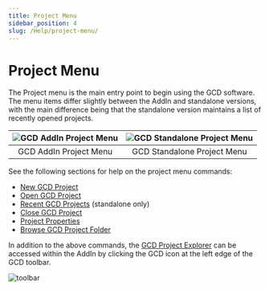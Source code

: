 ```yaml
---
title: Project Menu
sidebar_position: 4
slug: /Help/project-menu/
---
```

# Project Menu
The Project menu is the main entry point to begin using the GCD software. The menu items differ slightly between the AddIn and standalone versions, with the main difference being that the standalone version maintains a list of recently opened projects.

| ![GCD AddIn Project Menu](/img/CommandRefs/01_Project/addin_project_menu.png) | ![GCD Standalone Project Menu](/img/CommandRefs/01_Project/standalone_project_menu.png) |
|:--:|:--:|
| GCD AddIn Project Menu | GCD Standalone Project Menu |


See the following sections for help on the project menu commands:

- [New GCD Project](/Help/project-menu/new-project)
- [Open GCD Project](/Help/project-menu/open-project)
- [Recent GCD Projects](/Help/project-menu/recent) (standalone only)
- [Close GCD Project](/Help/project-menu/close-project)
- [Project Properties](/Help/GCD_Project_Explorer#edit-project-properties)
- [Browse GCD Project Folder](/Help/GCD_Project_Explorer#explore-project-folder)

In addition to the above commands, the [GCD Project Explorer](/Help/GCD_Project_Explorer) can be accessed within the AddIn by clicking the GCD icon at the left edge of the GCD toolbar.

![toolbar](/img/CommandRefs/addin_toolbar.png)
